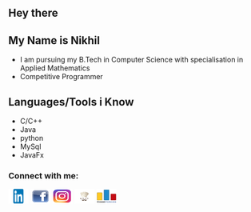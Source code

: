## Hey there

## My Name is Nikhil
  - I am pursuing my B.Tech in Computer Science with specialisation in Applied Mathematics
  - Competitive Programmer
  
## Languages/Tools i Know
  - C/C++
  - Java
  - python
  - MySql
  - JavaFx


<h3 align="left">Connect with me:</h3>
<p align="left">
<a href="https://linkedin.com/in/nikhil ." target="blank"><img align="center" src="logos/L.png" height="30" width="40" /></a>
<a href="https://www.facebook.com/profile.php?id=100004363995697" target="blank"><img align="center" src="logos/f.png" height="30" width="40" /></a>
<a href="https://instagram.com/i_____nikhil" target="blank"><img align="center" src="logos/i.png" height="30" width="40" /></a>
<a href="https://www.codechef.com/users/i_nikhil070" target="blank"><img align="center" src="logos/c.png"  height="30" width="40" /></a>
<a href="https://codeforces.com/profile/nikhil19259" target="blank"><img align="center" src="logos/cf.png" height="30" width="40" /></a>
</p>
<!--
**Nikhil-prog/Nikhil-prog** is a ✨ _special_ ✨ repository because its `README.md` (this file) appears on your GitHub profile.

Here are some ideas to get you started:

- 🔭 I’m currently working on ...
- 🌱 I’m currently learning ...
- 👯 I’m looking to collaborate on ...
- 🤔 I’m looking for help with ...
- 💬 Ask me about ...
- 📫 How to reach me: ...
- 😄 Pronouns: ...
- ⚡ Fun fact: ...
-->
